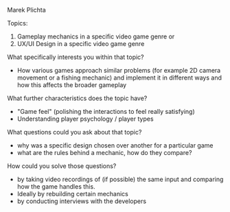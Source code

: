 Marek Plichta

Topics:
1. Gameplay mechanics in a specific video game genre
or
2. UX/UI Design in a specific video game genre

What specifically interests you within that topic?
- How various games approach similar problems (for example 2D camera movement or a fishing mechanic) and implement it in different ways and how this affects the broader gameplay

What further characteristics does the topic have?
- "Game feel" (polishing the interactions to feel really satisfying)
- Understanding player psychology / player types 

What questions could you ask about that topic?
- why was a specific design chosen over another for a particular game
- what are the rules behind a mechanic, how do they compare?

How could you solve those questions?
- by taking video recordings of (if possible) the same input and comparing how the game handles this. 
- Ideally by rebuilding certain mechanics 
- by conducting interviews with the developers 



